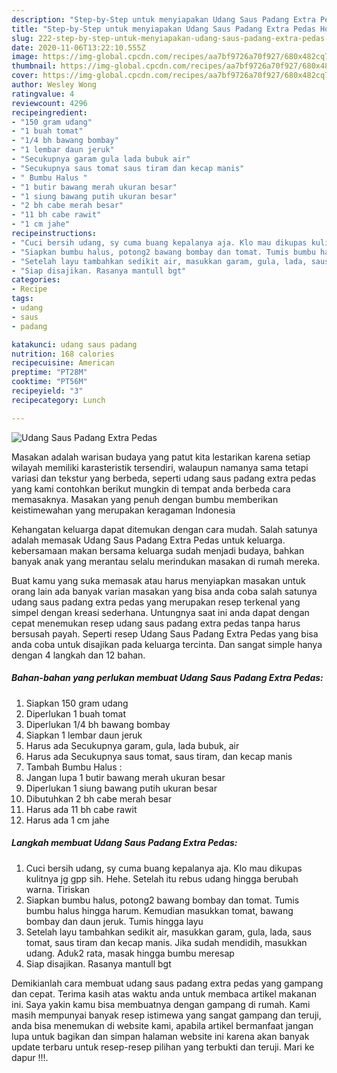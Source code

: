 ```yaml
---
description: "Step-by-Step untuk menyiapakan Udang Saus Padang Extra Pedas Homemade"
title: "Step-by-Step untuk menyiapakan Udang Saus Padang Extra Pedas Homemade"
slug: 222-step-by-step-untuk-menyiapakan-udang-saus-padang-extra-pedas-homemade
date: 2020-11-06T13:22:10.555Z
image: https://img-global.cpcdn.com/recipes/aa7bf9726a70f927/680x482cq70/udang-saus-padang-extra-pedas-foto-resep-utama.jpg
thumbnail: https://img-global.cpcdn.com/recipes/aa7bf9726a70f927/680x482cq70/udang-saus-padang-extra-pedas-foto-resep-utama.jpg
cover: https://img-global.cpcdn.com/recipes/aa7bf9726a70f927/680x482cq70/udang-saus-padang-extra-pedas-foto-resep-utama.jpg
author: Wesley Wong
ratingvalue: 4
reviewcount: 4296
recipeingredient:
- "150 gram udang"
- "1 buah tomat"
- "1/4 bh bawang bombay"
- "1 lembar daun jeruk"
- "Secukupnya garam gula lada bubuk air"
- "Secukupnya saus tomat saus tiram dan kecap manis"
- " Bumbu Halus "
- "1 butir bawang merah ukuran besar"
- "1 siung bawang putih ukuran besar"
- "2 bh cabe merah besar"
- "11 bh cabe rawit"
- "1 cm jahe"
recipeinstructions:
- "Cuci bersih udang, sy cuma buang kepalanya aja. Klo mau dikupas kulitnya jg gpp sih. Hehe. Setelah itu rebus udang hingga berubah warna. Tiriskan"
- "Siapkan bumbu halus, potong2 bawang bombay dan tomat. Tumis bumbu halus hingga harum. Kemudian masukkan tomat, bawang bombay dan daun jeruk. Tumis hingga layu"
- "Setelah layu tambahkan sedikit air, masukkan garam, gula, lada, saus tomat, saus tiram dan kecap manis. Jika sudah mendidih, masukkan udang. Aduk2 rata, masak hingga bumbu meresap"
- "Siap disajikan. Rasanya mantull bgt"
categories:
- Recipe
tags:
- udang
- saus
- padang

katakunci: udang saus padang 
nutrition: 168 calories
recipecuisine: American
preptime: "PT28M"
cooktime: "PT56M"
recipeyield: "3"
recipecategory: Lunch

---
```



![Udang Saus Padang Extra Pedas](https://img-global.cpcdn.com/recipes/aa7bf9726a70f927/680x482cq70/udang-saus-padang-extra-pedas-foto-resep-utama.jpg)

Masakan adalah warisan budaya yang patut kita lestarikan karena setiap wilayah memiliki karasteristik tersendiri, walaupun namanya sama tetapi variasi dan tekstur yang berbeda, seperti udang saus padang extra pedas yang kami contohkan berikut mungkin di tempat anda berbeda cara memasaknya. Masakan yang penuh dengan bumbu memberikan keistimewahan yang merupakan keragaman Indonesia



Kehangatan keluarga dapat ditemukan dengan cara mudah. Salah satunya adalah memasak Udang Saus Padang Extra Pedas untuk keluarga. kebersamaan makan bersama keluarga sudah menjadi budaya, bahkan banyak anak yang merantau selalu merindukan masakan di rumah mereka.

Buat kamu yang suka memasak atau harus menyiapkan masakan untuk orang lain ada banyak varian masakan yang bisa anda coba salah satunya udang saus padang extra pedas yang merupakan resep terkenal yang simpel dengan kreasi sederhana. Untungnya saat ini anda dapat dengan cepat menemukan resep udang saus padang extra pedas tanpa harus bersusah payah.
Seperti resep Udang Saus Padang Extra Pedas yang bisa anda coba untuk disajikan pada keluarga tercinta. Dan sangat simple hanya dengan 4 langkah dan 12 bahan.


<!--inarticleads1-->

##### Bahan-bahan yang perlukan membuat Udang Saus Padang Extra Pedas:

1. Siapkan 150 gram udang
1. Diperlukan 1 buah tomat
1. Diperlukan 1/4 bh bawang bombay
1. Siapkan 1 lembar daun jeruk
1. Harus ada Secukupnya garam, gula, lada bubuk, air
1. Harus ada Secukupnya saus tomat, saus tiram, dan kecap manis
1. Tambah  Bumbu Halus :
1. Jangan lupa 1 butir bawang merah ukuran besar
1. Diperlukan 1 siung bawang putih ukuran besar
1. Dibutuhkan 2 bh cabe merah besar
1. Harus ada 11 bh cabe rawit
1. Harus ada 1 cm jahe




<!--inarticleads2-->

##### Langkah membuat  Udang Saus Padang Extra Pedas:

1. Cuci bersih udang, sy cuma buang kepalanya aja. Klo mau dikupas kulitnya jg gpp sih. Hehe. Setelah itu rebus udang hingga berubah warna. Tiriskan
1. Siapkan bumbu halus, potong2 bawang bombay dan tomat. Tumis bumbu halus hingga harum. Kemudian masukkan tomat, bawang bombay dan daun jeruk. Tumis hingga layu
1. Setelah layu tambahkan sedikit air, masukkan garam, gula, lada, saus tomat, saus tiram dan kecap manis. Jika sudah mendidih, masukkan udang. Aduk2 rata, masak hingga bumbu meresap
1. Siap disajikan. Rasanya mantull bgt




Demikianlah cara membuat udang saus padang extra pedas yang gampang dan cepat. Terima kasih atas waktu anda untuk membaca artikel makanan ini. Saya yakin kamu bisa membuatnya dengan gampang di rumah. Kami masih mempunyai banyak resep istimewa yang sangat gampang dan teruji, anda bisa menemukan di website kami, apabila artikel bermanfaat jangan lupa untuk bagikan dan simpan halaman website ini karena akan banyak update terbaru untuk resep-resep pilihan yang terbukti dan teruji. Mari ke dapur !!!. 

